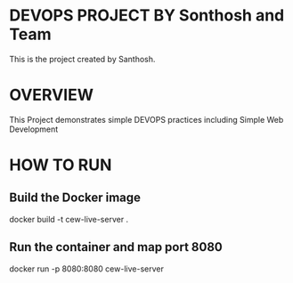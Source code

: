 # DEVOPS PROJECT BY Sonthosh and Team

This is the project created by Santhosh.

# OVERVIEW

This Project demonstrates simple DEVOPS practices including Simple Web Development

# HOW TO RUN

## Build the Docker image
docker build -t cew-live-server .

## Run the container and map port 8080
docker run -p 8080:8080 cew-live-server
